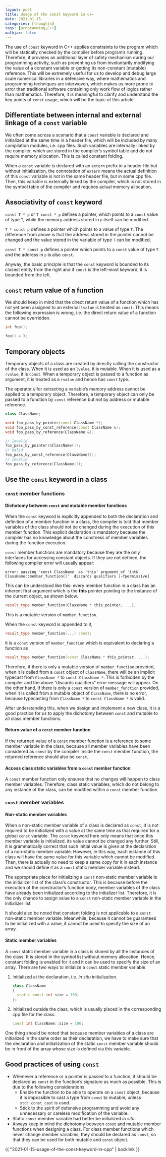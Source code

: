 ```yaml
---
layout: post
title: Usage of the const keyword in C++
date: 2021-01-15
categories: [thoughts]
tags: [programming,C++]
mathjax: false
---
```


The use of `const` keyword in C++ applies constraints to the program which will be statically checked by the compiler before program’s running. Therefore, it provides an additional layer of safety mechanism during our programming activity, such as preventing us from involuntarily modifying the value of a constant variable or getting its non-constant (mutable) reference. This will be extremely useful for us to develop and debug large scale numerical libraries in a defensive way, where mathematics and programming techniques are interwoven, which makes us more prone to error than traditional software containing only work flow of logics rather than mathematics. Therefore, it is meaningful to clarify and understand the key points of `const` usage, which will be the topic of this article. 

## Differentiate between internal and external linkage of a `const` variable

We often come across a scenario that a `const` variable is declared and initialized at the same time in a header file, which will be included by many compilation modules, i.e. cpp files. Such variables are internally linked by the compiler, which are stored in the compiler’s symbol table and do not require memory allocation. This is called constant folding.

When a `const` variable is declared with an `extern` prefix in a header file but without initialization, the connotation of `extern` means the actual definition of this `const` variable is not in the same header file, but in some cpp file. Then, this variable is externally linked by the compiler, which is not stored in the symbol table of the compiler and requires actual memory allocation.

## Associativity of `const` keyword

`const T * p` or `T const * p` defines a pointer, which points to a `const` value of type `T`, while the memory address stored in `p` itself can be modified.

`T * const p` defines a pointer which points to a value of type `T`. The difference from above is that the address stored in the pointer cannot be changed and the value stored in the variable of type `T` can be modified.

`const T * const p` defines a pointer which points to a `const` value of type `T` and the address in `p` is also `const`.

Anyway, the basic principle is that the `const` keyword is bounded to its closest entity from the right and if `const` is the left-most keyword, it is bounded from the left.

## `const` return value of a function

We should keep in mind that the direct return value of a function which has not yet been assigned to an external `lvalue` is treated as `const`. This means the following expression is wrong, i.e. the direct return value of a function cannot be overridden.

```c++
int foo();

foo() = 3;
```

## Temporary objects

Temporary objects of a class are created by directly calling the constructor of the class. When it is used as an `lvalue`, it is mutable. When it is used as a `rvalue`, it is `const`. When a temporary object is passed to a function as argument, it is treated as a `rvalue` and hence has `const` type.

The operator `&` for extracting a variable’s memory address cannot be applied to a temporary object. Therefore, a temporary object can only be passed to a function by `const` reference but not by address or mutable reference.

```c++
class ClassName;

void foo_pass_by_pointer(const ClassName *);
void foo_pass_by_const_reference(const ClassName &);
void foo_pass_by_reference(ClassName &);

// Invalid
foo_pass_by_pointer(&ClassName());
// Valid
foo_pass_by_const_reference(ClassName());
// Invalid
foo_pass_by_reference(ClassName());
```

## Use the `const` keyword in a class

### `const` member functions

#### Dichotomy between `const` and mutable member functions

When the `const` keyword is explicitly appended to both the declaration and definition of a member function in a class, the compiler is told that member variables of the class should not be changed during the execution of this member function. This explicit declaration is mandatory because the compiler has no knowledge about the constness of member variables during the function execution.

`const` member functions are mandatory because they are the only interfaces for accessing constant objects. If they are not defined, the following compiler error will usually appear:

```
error: passing 'const ClassName' as 'this' argument of 'int& ClassName::member_function()'  discards qualifiers [-fpermissive]
```

This can be understood like this: every member function in a class has an inherent first argument which is the **this** pointer pointing to the instance of the current object, as shown below.

```c++
result_type member_function(ClassName * this_pointer, ...);
```

This is a mutable version of `member_function`.

When the `const` keyword is appended to it,

```c++
result_type member_function(...) const;
```

it is a `const` version of `member_function` which is equivalent to declaring a function as

```c++
result_type member_function(const ClassName * this_pointer, ...);
```

Therefore, if there is only a mutable version of `member_function` provided, when it is called from a `const` object of `ClassName`, there will be an implicit typecast from `ClassName *` to `const ClassName *`. This is forbidden by the compiler and the above “discards qualifiers” error message will appear. On the other hand, if there is only a `const` version of `member_function` provided, when it is called from a mutable object of `ClassName`, there is no error, because typecasting from `ClassName *` to `const ClassName *` is valid.

After understanding this, when we design and implement a new class, it is a good practice for us to apply the dichotomy between `const` and mutable to all class member functions.

#### Return value of a `const` member function

If the returned value of a `const` member function is a reference to some member variable in the class, because all member variables have been considered as `const` by the compiler inside the `const` member function, the returned reference should also be `const`.

#### Access class static variables from a `const` member function

A `const` member function only ensures that no changes will happen to class member variables. Therefore, class static variables, which do not belong to any instance of the class, can be modified within a `const` member function.

### `const` member variables

#### Non-static member variables

When a non-static member variable of a class is declared as `const`, it is not required to be initialized with a value at the same time as that required for a global `const` variable. The `const` keyword here only means that once this member variable is initialized, its value cannot be changed any further. Still, it is grammatically correct that such initial value is given at the declaration of a non-static member variable. However, in this way, each instance of this class will have the same value for this variable which cannot be modified. Then, there is actually no need to keep a same copy for it in each instance and we should define it as a `const` static member variable instead.

The appropriate place for initializing a `const` non-static member variable is the initializer list of the class’s constructor. This is because before the execution of the constructor’s function body, member variables of the class have already been initialized according to the initializer list. Therefore, it is the only chance to assign value to a `const` non-static member variable in the initializer list.

It should also be noted that constant folding is not applicable to a `const` non-static member variable. Meanwhile, because it cannot be guaranteed to be initialized with a value, it cannot be used to specify the size of an array.

#### Static member variables

A `const` static member variable in a class is shared by all the instances of the class. It is stored in the symbol list without memory allocation. Hence, constant folding is enabled for it and it can be used to specify the size of an array. There are two ways to initialize a `const` static member variable.

1. Initialized at the declaration, i.e. *in situ* initialization.

   ```c++
   class ClassName
   {
     static const int size = 100;
   };
   ```

2. Initialized outside the class, which is usually placed in the corresponding cpp file for the class.

   ```c++
   const int ClassName::size = 100;
   ```

One thing should be noted that because member variables of a class are initialized in the same order as their declaration, we have to make sure that the declaration and initialization of the static `const` member variable should be in front of the array whose size is defined via this variable.

## Good practices of using `const`

* Whenever a reference or a pointer is passed to a function, it should be declared as `const` in the function’s signature as much as possible. This is due to the following considerations.
  * Enable the function to be able to operate on a `const` object, because it is impossible to cast a type from `const` to mutable, unless `std::const_cast` is used.
  * Stick to the spirit of defensive programming and avoid any unnecessary or careless modification of the variable.
* Static `const` member variable had better be initialized *in situ*.
* Always keep in mind the dichotomy between `const` and mutable member functions when designing a class. For class member functions which never change member variables, they should be declared as `const`, so that they can be used for both mutable and `const` object.

{{ "2021-01-15-usage-of-the-const-keyword-in-cpp" | backlink }}
